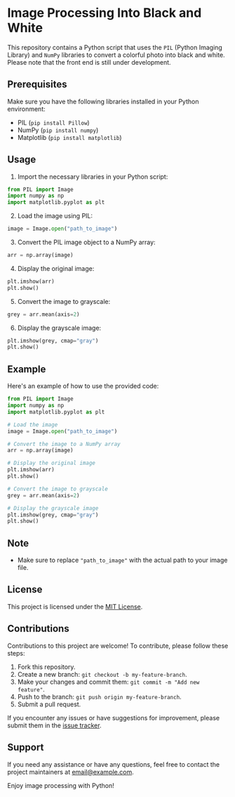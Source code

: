 # Image Processing Into Black and White

This repository contains a Python script that uses the `PIL` (Python Imaging Library) and `NumPy` libraries to convert a colorful photo into black and white. Please note that the front end is still under development.

## Prerequisites

Make sure you have the following libraries installed in your Python environment:

- PIL (`pip install Pillow`)
- NumPy (`pip install numpy`)
- Matplotlib (`pip install matplotlib`)

## Usage

1. Import the necessary libraries in your Python script:

```python
from PIL import Image
import numpy as np
import matplotlib.pyplot as plt
```

2. Load the image using PIL:

```python
image = Image.open("path_to_image")
```

3. Convert the PIL image object to a NumPy array:

```python
arr = np.array(image)
```

4. Display the original image:

```python
plt.imshow(arr)
plt.show()
```

5. Convert the image to grayscale:

```python
grey = arr.mean(axis=2)
```

6. Display the grayscale image:

```python
plt.imshow(grey, cmap="gray")
plt.show()
```

## Example

Here's an example of how to use the provided code:

```python
from PIL import Image
import numpy as np
import matplotlib.pyplot as plt

# Load the image
image = Image.open("path_to_image")

# Convert the image to a NumPy array
arr = np.array(image)

# Display the original image
plt.imshow(arr)
plt.show()

# Convert the image to grayscale
grey = arr.mean(axis=2)

# Display the grayscale image
plt.imshow(grey, cmap="gray")
plt.show()
```

## Note

- Make sure to replace `"path_to_image"` with the actual path to your image file.

## License

This project is licensed under the [MIT License](LICENSE).

## Contributions

Contributions to this project are welcome! To contribute, please follow these steps:

1. Fork this repository.
2. Create a new branch: `git checkout -b my-feature-branch`.
3. Make your changes and commit them: `git commit -m "Add new feature"`.
4. Push to the branch: `git push origin my-feature-branch`.
5. Submit a pull request.

If you encounter any issues or have suggestions for improvement, please submit them in the [issue tracker](https://github.com/your_username/Image-Processing-Into-Black-and-White/issues).

## Support

If you need any assistance or have any questions, feel free to contact the project maintainers at [email@example.com](mailto:email@example.com).

Enjoy image processing with Python!
